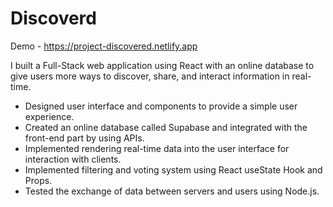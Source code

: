 # Discoverd

Demo - https://project-discovered.netlify.app

I built a Full-Stack web application using React with an online database to give users more ways to discover, share, and interact information in real-time.

- Designed user interface and components to provide a simple user experience.
- Created an online database called Supabase and integrated with the front-end part by using APIs.
- Implemented rendering real-time data into the user interface for interaction with clients.
- Implemented filtering and voting system using React useState Hook and Props.
- Tested the exchange of data between servers and users using Node.js.
